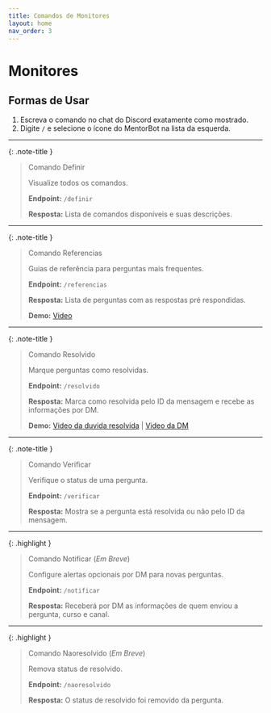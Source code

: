 ```yaml
---
title: Comandos de Monitores
layout: home
nav_order: 3
---
```


# Monitores

## Formas de Usar

1. Escreva o comando no chat do Discord exatamente como mostrado.
2. Digite `/` e selecione o ícone do MentorBot na lista da esquerda.

---

{: .note-title }
> Comando Definir
>
> Visualize todos os comandos.
>
> **Endpoint:**
> `/definir`
>
> **Resposta:**
> Lista de comandos disponíveis e suas descrições.

---

{: .note-title }
> Comando Referencias
>
> Guias de referência para perguntas mais frequentes.
>
> **Endpoint:**
> `/referencias`
>
> **Resposta:**
> Lista de perguntas com as respostas pré respondidas.
>
> **Demo:**
> [Video](https://github.com/user-attachments/assets/7ba8b9b0-cf56-4fab-b432-ef837c32e84b)

---

{: .note-title }
> Comando Resolvido
>
> Marque perguntas como resolvidas.
>
> **Endpoint:**
> `/resolvido`
>
> **Resposta:**
> Marca como resolvida pelo ID da mensagem e recebe as informações por DM.
>
> **Demo:**
> [Video da duvida resolvida](https://github.com/user-attachments/assets/47dde7e6-a77f-40d0-8000-ecd5fca8748e) |
> [Video da DM](https://github.com/user-attachments/assets/0614055b-5e12-49de-aa7a-32d96d48f476)

---

{: .note-title }
> Comando Verificar
>
> Verifique o status de uma pergunta.
>
> **Endpoint:**
> `/verificar`
>
> **Resposta:**
> Mostra se a pergunta está resolvida ou não pelo ID da mensagem.

---

{: .highlight }
> Comando Notificar (_Em Breve_)
>
> Configure alertas opcionais por DM para novas perguntas.
>
> **Endpoint:**
> `/notificar`
>
> **Resposta:**
> Receberá por DM as informações de quem enviou a pergunta, curso e canal.

---

{: .highlight }
> Comando Naoresolvido (_Em Breve_)
>
> Remova status de resolvido.
>
> **Endpoint:**
> `/naoresolvido`
>
> **Resposta:**
> O status de resolvido foi removido da pergunta.
